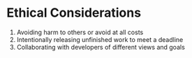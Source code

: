 # Ethical Considerations
1. Avoiding harm to others or avoid at all costs
2. Intentionally releasing unfinished work to meet a deadline
3. Collaborating with developers of different views and goals
